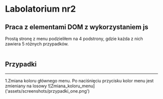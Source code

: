 <h1>Labolatorium nr2</h1>
<h2>Praca z elementami DOM z wykorzystaniem js</h2>
Prostą stronę z menu podzieliłem na 4 podstrony, gdzie każda z nich zawiera 5 różnych przypadków.
<br><br>
<h2><bold>Przypadki</bold></h2>
<hr>
<bold>1.Zmiana koloru głównego menu. Po naciśnięciu przycisku kolor menu jest zmieniany na losowy</bold>
![Zmiana_koloru_menu]('assets/screenshots/przypadki_one.png')